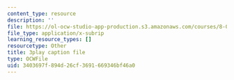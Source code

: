 ```yaml
---
content_type: resource
description: ''
file: https://ol-ocw-studio-app-production.s3.amazonaws.com/courses/8-01sc-classical-mechanics-fall-2016/3403697f894d26cf3691669346bf46a0_uua2hbbp7h4.srt
file_type: application/x-subrip
learning_resource_types: []
resourcetype: Other
title: 3play caption file
type: OCWFile
uid: 3403697f-894d-26cf-3691-669346bf46a0
---
```

